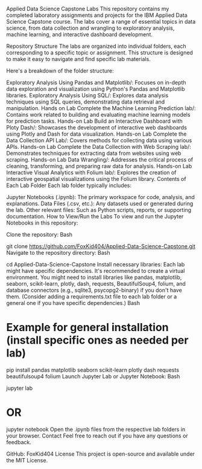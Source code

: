 Applied Data Science Capstone Labs
This repository contains my completed laboratory assignments and projects for the IBM Applied Data Science Capstone course. The labs cover a range of essential topics in data science, from data collection and wrangling to exploratory analysis, machine learning, and interactive dashboard development.

Repository Structure
The labs are organized into individual folders, each corresponding to a specific topic or assignment. This structure is designed to make it easy to navigate and find specific lab materials.

Here's a breakdown of the folder structure:

Exploratory Analysis Using Pandas and Matplotlib/: Focuses on in-depth data exploration and visualization using Python's Pandas and Matplotlib libraries.
Exploratory Analysis Using SQL/: Explores data analysis techniques using SQL queries, demonstrating data retrieval and manipulation.
Hands on Lab Complete the Machine Learning Prediction lab/: Contains work related to building and evaluating machine learning models for prediction tasks.
Hands-on Lab Build an Interactive Dashboard with Ploty Dash/: Showcases the development of interactive web dashboards using Plotly and Dash for data visualization.
Hands-on Lab Complete the Data Collection API Lab/: Covers methods for collecting data using various APIs.
Hands-on Lab Complete the Data Collection with Web Scraping lab/: Demonstrates techniques for extracting data from websites using web scraping.
Hands-on Lab Data Wrangling/: Addresses the critical process of cleaning, transforming, and preparing raw data for analysis.
Hands-on Lab Interactive Visual Analytics with Folium lab/: Explores the creation of interactive geospatial visualizations using the Folium library.
Contents of Each Lab Folder
Each lab folder typically includes:

Jupyter Notebooks (.ipynb): The primary workspace for code, analysis, and explanations.
Data Files (.csv, etc.): Any datasets used or generated during the lab.
Other relevant files: Such as Python scripts, reports, or supporting documentation.
How to View/Run the Labs
To view and run the Jupyter Notebooks in this repository:

Clone the repository:
Bash

git clone https://github.com/FoxKid404/Applied-Data-Science-Capstone.git
Navigate to the repository directory:
Bash

cd Applied-Data-Science-Capstone
Install necessary libraries: Each lab might have specific dependencies. It's recommended to create a virtual environment. You might need to install libraries like pandas, matplotlib, seaborn, scikit-learn, plotly, dash, requests, BeautifulSoup4, folium, and database connectors (e.g., sqlite3, psycopg2-binary) if you don't have them. (Consider adding a requirements.txt file to each lab folder or a general one if you have specific dependencies.)
Bash

# Example for general installation (install specific ones as needed per lab)
pip install pandas matplotlib seaborn scikit-learn plotly dash requests beautifulsoup4 folium
Launch Jupyter Lab or Jupyter Notebook:
Bash

jupyter lab
# OR
jupyter notebook
Open the .ipynb files from the respective lab folders in your browser.
Contact
Feel free to reach out if you have any questions or feedback.

GitHub: FoxKid404
License
This project is open-source and available under the MIT License.
